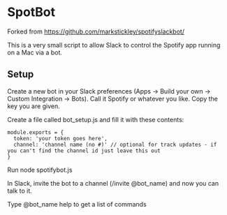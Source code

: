 SpotBot
===========

Forked from https://github.com/markstickley/spotifyslackbot/

This is a very small script to allow Slack to control the Spotify app running on a Mac via a bot.




Setup
-----

Create a new bot in your Slack preferences (Apps -> Build your own -> Custom Integration -> Bots). Call it Spotify or whatever you like. Copy the key you are given.

Create a file called bot_setup.js and fill it with these contents:

```
module.exports = {
  token: 'your token goes here',
  channel: 'channel name (no #)' // optional for track updates - if you can't find the channel id just leave this out
}
```

Run node spotifybot.js

In Slack, invite the bot to a channel (/invite @bot_name) and now you can talk to it.

Type @bot_name help to get a list of commands